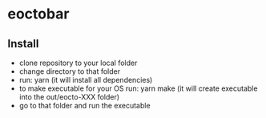 # eoctobar

## Install
- clone repository to your local folder
- change directory to that folder
- run: yarn (it will install all dependencies)
- to make executable for your OS run: yarn make (it will create executable into the out/eocto-XXX folder)
- go to that folder and run the executable 
